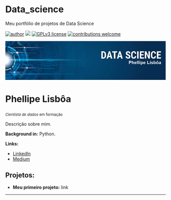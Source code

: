 # Data_science
Meu portfólio de projetos de Data Science

[![author](https://img.shields.io/badge/author-Phellipe_Lisbôa-red.svg)](https://www.linkedin.com/in/phellipe-lisbôa/) [![](https://img.shields.io/badge/python-3.7+-blue.svg)](https://www.python.org/downloads/release/python-365/) [![GPLv3 license](https://img.shields.io/badge/License-GPLv3-blue.svg)](http://perso.crans.org/besson/LICENSE.html) [![contributions welcome](https://img.shields.io/badge/contributions-welcome-brightgreen.svg?style=flat)](https://github.com/carlosfab/data_science/issues)

<p align="center">
  <img src="banner.png" >
</p>

# Phellipe Lisbôa
<sub>*Cientista de dados* em formação</sub>

Descrição sobre mim.

**Background in:** Python.

**Links:**
* [LinkedIn](https://www.linkedin.com/in/phellipe-lisbôa/)
* [Medium](https://medium.com/@phellipelisboa.dev)


## Projetos:

* **Meu primeiro projeto:** link

---



